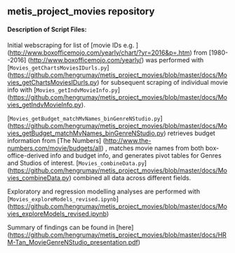 
## metis_project_movies repository

#### Description of Script Files:   
Initial webscraping for list of [movie IDs e.g. ] (http://www.boxofficemojo.com/yearly/chart/?yr=2016&p=.htm) from [1980--2016] (http://www.boxofficemojo.com/yearly/)  was performed with [`Movies_getChartsMoviesIDurls.py`] (https://github.com/hengrumay/metis_project_movies/blob/master/docs/Movies_getChartsMoviesIDurls.py) for subsequent scraping of individual movie info with [`Movies_getIndvMovieInfo.py`] (https://github.com/hengrumay/metis_project_movies/blob/master/docs/Movies_getIndvMovieInfo.py). 

[`Movies_getBudget_matchMvNames_binGenreNStudio.py`] (https://github.com/hengrumay/metis_project_movies/blob/master/docs/Movies_getBudget_matchMvNames_binGenreNStudio.py) retrieves budget information from [The Numbers] (http://www.the-numbers.com/movie/budgets/all) , matches movie names from both box-office-derived info and budget info, and generates pivot tables for Genres and Studios of interest. [`Movies_combineData.py`] (https://github.com/hengrumay/metis_project_movies/blob/master/docs/Movies_combineData.py) combined all data across different fields.

Exploratory and regression modelling analyses are performed with [`Movies_exploreModels_revised.ipynb`] (https://github.com/hengrumay/metis_project_movies/blob/master/docs/Movies_exploreModels_revised.ipynb)

Summary of findings can be found in [here] (https://github.com/hengrumay/metis_project_movies/blob/master/docs/HRM-Tan_MovieGenreNStudio_presentation.pdf)
